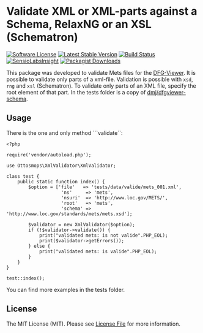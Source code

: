 # Validate XML or XML-parts against a Schema, RelaxNG or an XSL (Schematron)

[![Software License](https://img.shields.io/badge/license-MIT-blue.svg?style=flat-square)](LICENSE.md)
[![Latest Stable Version](https://poser.pugx.org/ottosmops/XmlValidator/v/stable?format=flat-square)](https://packagist.org/packages/ottosmops/XmlValidator)
[![Build Status](https://travis-ci.org/ottosmops/xmlvalidator.svg?branch=master)](https://travis-ci.org/ottosmops/xmlvalidator)
[![SensioLabsInsight](https://insight.sensiolabs.com/projects/6473aa57-9e90-448d-beb8-626e7f152f45/mini.png)](https://insight.sensiolabs.com/projects/6473aa57-9e90-448d-beb8-626e7f152f45)
[![Packagist Downloads](https://img.shields.io/packagist/dt/ottosmops/XmlValidator.svg?style=flat-square)](https://packagist.org/packages/ottosmops/XmlValidator)

This package was developed to validate Mets files for the [DFG-Viewer](http://www.dfg-viewer.de). It is possible to validate only parts of a xml-file. Validation is possible with ```xsd```, ```rng``` and ```xsl``` (Schematron). To validate only parts of an XML file, specify the root element of that part. In the tests folder is a copy of  [dmj/dfgviewer-schema](https://github.com/dmj/dfgviewer-schema).

## Usage

There is the one and only method ```validate``:
```
<?php

require('vendor/autoload.php');

use Ottosmops\XmlValidator\XmlValidator;

class test {
    public static function index() {
        $option = ['file'   => 'tests/data/valide/mets_001.xml',
                    'ns'     => 'mets',
                    'nsuri'  => 'http://www.loc.gov/METS/',
                    'root'   => 'mets',
                    'schema' => 'http://www.loc.gov/standards/mets/mets.xsd'];

        $validator = new XmlValidator($option);
        if (!$validator->validate()) {
            print("validated mets: is not valide".PHP_EOL);
            print($validator->getErrors());
        } else {
            print("validated mets: is valide".PHP_EOL);
        }
    }
}

test::index();
```

You can find more examples in the tests folder.

## License

The MIT License (MIT). Please see [License File](LICENSE.md) for more information.
